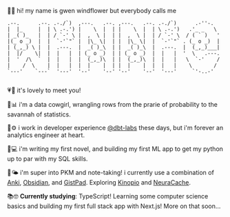 👋🌻 hi! my name is gwen windflower but everybody calls me
```
.--.      .--. .-./`)  ,---.   .--. ,---.   .--. .-./`)      .-''-.   
|  |_     |  | \ .-.') |    \  |  | |    \  |  | \ .-.')   .'_ _   \  
| _( )_   |  | / `-' \ |  ,  \ |  | |  ,  \ |  | / `-' \  / ( ` )   ' 
|(_ o _)  |  |  `-'`"` |  |\_ \|  | |  |\_ \|  |  `-'`"` . (_ o _)  | 
| (_,_) \ |  |  .---.  |  _( )_\  | |  _( )_\  |  .---.  |  (_,_)___| 
|  |/    \|  |  |   |  | (_ o _)  | | (_ o _)  |  |   |  '  \   .---. 
|  '  /\  `  |  |   |  |  (_,_)\  | |  (_,_)\  |  |   |   \  `-'    / 
|    /  \    |  |   |  |  |    |  | |  |    |  |  |   |    \       /  
`---'    `---`  '---'  '--'    '--' '--'    '--'  '---'     `'-..-'   
                                                                      
```
💗🤗 it's lovely to meet you!

🤠📊 i'm a data cowgirl, wrangling rows from the prarie of probability to the savannah of statistics.

🍊⚙️ i work in developer experience [@dbt-labs](https://github.com/dbt-labs) these days, but i'm forever an analytics engineer at heart.

📝💻 i'm writing my first novel, and building my first ML app to get my python up to par with my SQL skills.

🌱🌤️ i'm super into PKM and note-taking! i currently use a combination of [Anki](https://apps.ankiweb.net/), [Obsidian](https://obsidian.md/), and [GistPad](https://marketplace.visualstudio.com/items?itemName=vsls-contrib.gistfs#scratch-notes). Exploring [Kinopio](https://kinopio.club) and [NeuraCache](https://neuracache.com/).

📚🤓 **Currently studying**: TypeScript! Learning some computer science basics and building my first full stack app with Next.js! More on that soon...
